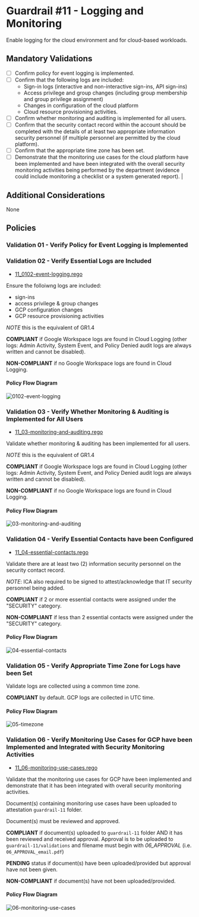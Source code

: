 # Guardrail #11 -  Logging and Monitoring

Enable logging for the cloud environment and for cloud-based workloads.

## Mandatory Validations

- [ ] Confirm policy for event logging is implemented.
- [ ] Confirm that the following logs are included:
  - Sign-in logs (interactive and non-interactive sign-ins, API sign-ins)
  - Access privilege and group changes (including group membership and group privilege assignment)
  - Changes in configuration of the cloud platform
  - Cloud resource provisioning activities.
- [ ] Confirm whether monitoring and auditing is implemented for all users.
- [ ] Confirm that the security contact record within the account should be completed with the details of at least two appropriate information security personnel (if multiple personnel are permitted by the cloud platform).
- [ ] Confirm that the appropriate time zone has been set.
- [ ] Demonstrate that the monitoring use cases for the cloud platform have been implemented and have been integrated with the overall security monitoring activities being performed by the department (evidence could include monitoring a checklist or a system generated report).                                                                                                            |

## Additional Considerations

None

## Policies

### Validation 01 - Verify Policy for Event Logging is Implemented
### Validation 02 - Verify Essential Logs are Included

- [11_0102-event-logging.rego](../policies/11-logging-and-monitoring/11_0102-event-logging.rego)

Ensure the folloiwng logs are included:
- sign-ins
- access privilege & group changes
- GCP configuration changes
- GCP resource provisioning activities

*NOTE* this is the equivalent of GR1.4

**COMPLIANT** if Google Workspace logs are found in Cloud Logging (other logs: Admin Activity, System Event, and Policy Denied audit logs are always written and cannot be disabled).

**NON-COMPLIANT** if no Google Workspace logs are found in Cloud Logging.

#### Policy Flow Diagram

![0102-event-logging](./policy_diagrams/GR11_0102.png "0102-event-logging")

### Validation 03 - Verify Whether Monitoring & Auditing is Implemented for All Users

- [11_03-monitoring-and-auditing.rego](../../policies/11-logging-and-monitoring/11_03-monitoring-and-auditing.rego)

Validate whether monitoring & auditing has been implemented for all users.

*NOTE* this is the equivalent of GR1.4

**COMPLIANT** if Google Workspace logs are found in Cloud Logging (other logs: Admin Activity, System Event, and Policy Denied audit logs are always written and cannot be disabled).

**NON-COMPLIANT** if no Google Workspace logs are found in Cloud Logging.

#### Policy Flow Diagram

![03-monitoring-and-auditing](./policy_diagrams/GR11_03.png "03-monitoring-and-auditing")

### Validation 04 - Verify Essential Contacts have been Configured

- [11_04-essential-contacts.rego](../policies/11-logging-and-monitoring/11_04-essential-contacts.rego)

Validate there are at least two (2) information security personnel on the security contact record.

*NOTE*: ICA also required to be signed to attest/acknowledge that IT security personnel being added.

**COMPLIANT** if 2 or more essential contacts were assigned under the "SECURITY" category.

**NON-COMPLIANT** if less than 2 essential contacts were assigned under the "SECURITY" category.

#### Policy Flow Diagram

![04-essential-contacts](./policy_diagrams/GR11_04.png "04-essential-contacts")

### Validation 05 - Verify Appropriate Time Zone for Logs have been Set

Validate logs are collected using a common time zone.

**COMPLIANT** by default.  GCP logs are collected in UTC time.

#### Policy Flow Diagram

![05-timezone](./policy_diagrams/GR11_05.png "05-timezone")

### Validation 06 - Verify Monitoring Use Cases for GCP have been Implemented and Integrated with Security Monitoring Activities

- [11_06-monitoring-use-cases.rego](../policies/11-logging-and-monitoring/11_06-monitoring-use-cases.rego)

Validate that the monitoring use cases for GCP have been implemented and demonstrate that it has been integrated with overall security monitoring activities.

Document(s) containing monitoring use cases have been uploaded to attestation `guardrail-11` folder.

Document(s) must be reviewed and approved.

**COMPLIANT** if document(s) uploaded to `guardrail-11` folder AND it has been reviewed and received approval. Approval is to be uploaded to `guardrail-11/validations` and filename must begin with *06_APPROVAL* (i.e. `06_APPROVAL_email.pdf`)

**PENDING** status if document(s) have been uploaded/provided but approval have not been given.

**NON-COMPLIANT** if document(s) have not been uploaded/provided.

#### Policy Flow Diagram

![06-monitoring-use-cases](./policy_diagrams/GR11_06.png "06-monitoring-use-cases")
